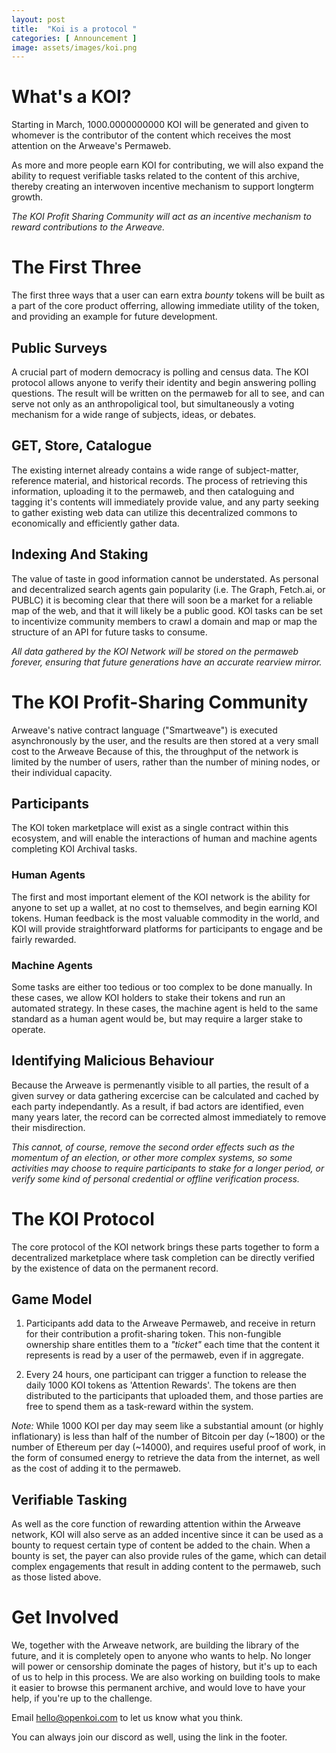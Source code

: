 ```yaml
---
layout: post
title:  "Koi is a protocol "
categories: [ Announcement ]
image: assets/images/koi.png
---
```


# What's a KOI?
Starting in March, 1000.0000000000 KOI will be generated and given to whomever is the contributor of the content which receives the most attention on the Arweave's Permaweb.

As more and more people earn KOI for contributing, we will also expand the ability to request verifiable tasks related to the content of this archive, thereby creating an interwoven incentive mechanism to support longterm growth. 

*The KOI Profit Sharing Community will act as an incentive mechanism to reward contributions to the Arweave.*

# The First Three
The first three ways that a user can earn extra _*bounty*_ tokens will be built as a part of the core product offerring, allowing immediate utility of the token, and providing an example for future development.

## Public Surveys
A crucial part of modern democracy is polling and census data. The KOI protocol allows anyone to verify their identity and begin answering polling questions. The result will be written on the permaweb for all to see, and can serve not only as an anthropoligical tool, but simultaneously a voting mechanism for a wide range of subjects, ideas, or debates.

## GET, Store, Catalogue
The existing internet already contains a wide range of subject-matter, reference material, and historical records. The process of retrieving this information, uploading it to the permaweb, and then cataloguing and tagging it's contents will immediately provide value, and any party seeking to gather existing web data can utilize this decentralized commons to economically and efficiently gather data.

## Indexing And Staking
The value of taste in good information cannot be understated. As personal and decentralized search agents gain popularity (i.e. The Graph, Fetch.ai, or PUBLC) it is becoming clear that there will soon be a market for a reliable map of the web, and that it will likely be a public good. KOI tasks can be set to incentivize community members to crawl a domain and map or map the structure of an API for future tasks to consume.

*All data gathered by the KOI Network will be stored on the permaweb forever, ensuring that future generations have an accurate rearview mirror.*

# The KOI Profit-Sharing Community
Arweave's native contract language ("Smartweave") is executed asynchronously by the user, and the results are then stored at a very small cost to the Arweave Because of this, the throughput of the network is limited by the number of users, rather than the number of mining nodes, or their individual capacity.

## Participants
The KOI token marketplace will exist as a single contract within this ecosystem, and will enable the interactions of human and machine agents completing KOI Archival tasks. 

### Human Agents
The first and most important element of the KOI network is the ability for anyone to set up a wallet, at no cost to themselves, and begin earning KOI tokens. Human feedback is the most valuable commodity in the world, and KOI will provide straightforward platforms for participants to engage and be fairly rewarded.

### Machine Agents
Some tasks are either too tedious or too complex to be done manually. In these cases, we allow KOI holders to stake their tokens and run an automated strategy. In these cases, the machine agent is held to the same standard as a human agent would be, but may require a larger stake to operate.

## Identifying Malicious Behaviour
Because the Arweave is permenantly visible to all parties, the result of a given survey or data gathering excercise can be calculated and cached by each party independantly. As a result, if bad actors are identified, even many years later, the record can be corrected almost immediately to remove their misdirection. 

*_This cannot, of course, remove the second order effects such as the momentum of an election, or other more complex systems, so some activities may choose to require participants to stake for a longer period, or verify some kind of personal credential or offline verification process._*

# The KOI Protocol
The core protocol of the KOI network brings these parts together to form a decentralized marketplace where task completion can be directly verified by the existence of data on the permanent record. 

## Game Model
1. Participants add data to the Arweave Permaweb, and receive in return for their contribution a profit-sharing token. This non-fungible ownership share entitles them to a *"ticket"* each time that the content it represents is read by a user of the permaweb, even if in aggregate. 

2. Every 24 hours, one participant can trigger a function to release the daily 1000 KOI tokens as 'Attention Rewards'. The tokens are then distributed to the participants that uploaded them, and those parties are free to spend them as a task-reward within the system.

_Note:_ While 1000 KOI per day may seem like a substantial amount (or highly inflationary) is less than half of the number of Bitcoin per day (~1800) or the number of Ethereum per day (~14000), and requires useful proof of work, in the form of consumed energy to retrieve the data from the internet, as well as the cost of adding it to the permaweb. 

## Verifiable Tasking
As well as the core function of rewarding attention within the Arweave network, KOI will also serve as an added incentive since it can be used as a bounty to request certain type of content be added to the chain. When a bounty is set, the payer can also provide rules of the game, which can detail complex engagements that result in adding content to the permaweb, such as those listed above. 

# Get Involved
We, together with the Arweave network, are building the library of the future, and it is completely open to anyone who wants to help. No longer will power or censorship dominate the pages of history, but it's up to each of us to help in this process. We are also working on building tools to make it easier to browse this permanent archive, and would love to have your help, if you're up to the challenge. 

Email hello@openkoi.com to let us know what you think. 

You can always join our discord as well, using the link in the footer. 
